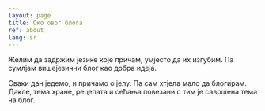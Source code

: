 ```yaml
---
layout: page
title: Око овог блога
ref: about
lang: sr
---
```


Желим да задржим језике које причам, умјесто да их изгубим. Па сумлјам вишејезични блог као добра идеја.

Сваки дан једемо, и причамо о јелу. Па сам хтјела мало да блогирам. Дакле, тема хране, рецепата и сећања повезани с тим је савршена тема на блог.